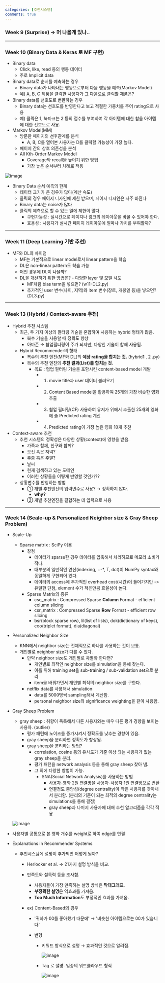 ```yaml
---
categories: [추천시스템]
comments: true
---
```


### Week 9 (Surprise) → 머 나올게 있나..

---

### Week 10 (Binary Data & Keras 로 MF 구현)

- Binary data
  - Click, like, read 등의 행동 데이터
  - 주로 Implicit data
- Binary data로 순서를 예측하는 경우
  - Binary data가 나타내는 행동으로부터 다음 행동을 예측(Markov Model)
  - 예) A, B, C 제품을 클릭한 사용자가 그 다음으로 클릭할 제품은?
- Binary data를 선호도로 변환하는 경우
  - Binary data는 선호도를 반영한다고 보고 적절한 가중치를 주어 rating으로 사용
  - 예) 클릭은 1, 북마크는 2 등의 점수를 부여하여 각 아이템에 대한 합을 아이템에 대한 선호도로 사용.
- Markov Model(MM)
  - 방문한 페이지의 선후관계를 분석
    - A, B, C를 열어본 사용자는 D를 클릭할 가능성이 가장 높다.
  - 페이지 간의 상호 의존성을 분석
  - All Kth-Order Markov Model
    - Coverage와 recall을 높이기 위한 방법
    - 가장 높은 순서부터 차례로 적용

![image](https://user-images.githubusercontent.com/37925813/102020280-7d949400-3dbb-11eb-874a-d97107ce6764.png)

- Binary Data 순서 예측의 한계
  - 데이터 크기가 큰 경우가 많다(계산 속도)
  - 클릭의 경우 페이지 디자인에 제한 받으며, 페이지 디자인은 자주 바뀐다
  - Binary data는 noise가 많다
  - 클릭의 예측으로 할 수 있는 일에 제한이 많다.
    - 구현가능성 : 실시간으로 페이지나 링크의 레이아웃을 바꿀 수 있어야 한다.
    - 효용성 : 사용자가 실시간 페이지 레이아웃에 얼마나 가치를 부여할까?

---

### Week 11 (Deep Learning 기반 추천)

- MF와 DL의 차이점
  - MF는 기본적으로 linear model로서 linear pattern을 학습
  - DL은 non-linear pattern도 학습 가능
  - 어떤 경우에 DL이 나을까?
  - DL을 개선하기 위한 방법은? - 다양한 layer 및 모델 시도
    - MF처럼 bias term을 넣으면? (w11-DL2.py)
    - 추가적인 user 변수(나이, 지역)와 item 변수(장르, 개봉일 등)을 넣으면?(DL3.py)

---

### Week 13 (Hybrid / Context-aware 추천)

- Hybrid 추천 시스템
  - 최근, 두 가지 이상의 필터링 기술을 혼합하여 사용하는 hybrid 형태가 많음.
    - 복수 기술을 사용할 때 정확도 향상
    - 아마존 → 협업필터링이 주가 되지만, 다양한 기술이 함께 사용됨.
  - Hybrid Recommender의 형태
    - 복수의 추천 엔진(MF와 DL)의 **예상 rating을 합치는 것.** (hybrid1 , 2 .py)
    - 복수의 추천 엔진의 **추천 결과(List)를 합치는 것.**
      - 목표 : 협업 필터링 기술을 포함시킨 content-based model 개발
        - 1) movie title과 user 데이터 불러오기
        - 2) Content Based model을 활용하여 25개의 가장 비슷한 영화 추출
        - 3) 협업 필터링(CF) 사용하여 유저가 위에서 추출한 25개의 영화에 줄 Predicted rating 계산
        - 4) Predicted rating이 가장 높은 영화 10개 추천
- Context-aware 추천
  - 추천 시스템의 정확성은 다양한 상황(context)에 영향을 받음.
    - 가족과 함께, 친구와 함께?
    - 오전 혹은 저녁?
    - 주중 혹은 주말?
    - 날씨
    - 현재 검색하고 있는 도메인
    - 이러한 상황들을 어떻게 반영할 것인가??
  - 상황변수를 반영하는 방법
    - ① 개별 추천엔진의 입력변수로 사용? → 정확하지 않다. 
      - **why?**
    - ② 개별 추천엔진을 결합하는 데 입력으로 사용

---

### Week 14 (Scale-up & Personalized Neighbor size & Gray Sheep Problem)

- Scale-Up

  - Sparse matrix : SciPy 이용
    - 장점 
      - 데이터가 sparse한 경우 데이터를 압축해서 처리하므로 메모리 소비가 적다.
      - 대부분의 일반적인 연산(indexing, +-*, T, dot)이 NumPy syntax와 동일하게 구현되어 있다.
      - 데이터의 access에 추가적인 overhead cost(시간)이 들어가지만 -> 유일한 단점, element 수가 적은만큼 효율성이 높다.
    - Sparse Matrix의 종류
      - csc_matrix : Compressed Sparse **Column** Format - efficient column slicing
      - csr_matrix : Compressed Sparse **Row** Format - efficient row slicing
      - bsr(block sparse row), lil(list of lists), dok(dictionary of keys), coo(triplet format), dia(diagonal)

- Personalized Neighbor Size

  - KNN에서 neighbor size는 전체적으로 하나를 사용하는 것이 보통.
  - 개인별로 neighbor size가 다를 수 있다.
    - 만약 neighbor size도 개인별로 차별화 한다면?
      - 개인별로 최적인 neighbor size를 simulation을 통해 찾는다.
      - 이를 위해 training set을 sub-training / sub-validation set으로 분리
      - item을 바꿔가면서 개인별 최적의 neighbor size를 구한다.
    - netflix data를 사용해서 simulation
      - data를 5000명씩 sampling해서 계산함.
      - personal neighbor size와 significance weighting을 같이 사용함.

- Gray Sheep Problem

  - gray sheep : 취향이 독특해서 다른 사용자와는 매우 다른 평가 경향을 보이는 사용자. (outlier)
    - 평가 패턴에 노이즈를 증가시켜서 정확도를 낮추는 경향이 있음.
    - gray sheep을 분리하면 정확도가 향상됨.
    - gray sheep을 분리하는 방법?
      - correlation, cosine 등의 유사도가 기준 이상 되는 사용자가 없는 gray sheep을 분리.
      - 평가 패턴을 network analysis 등을 통해 gray sheep 찾아 냄.
      - 그 외에 다양한 방법이 가능.
        - SNA(Social Network Analysis)를 사용하는 방법
          - 사용자-영화 2원 연결망을 사용자-사용자 1원 연결망으로 변환
          - 연결정도 중앙성(degree centrality)이 작은 사용자를 찾아내서 분리함. (분리의 기준이 되는 최적의 degree centrality는 simulations를 통해 결정)
          - gray sheep과 나머지 사용자에 대해 추천 알고리즘을 각각 적용

  ![image](https://user-images.githubusercontent.com/37925813/102020306-c0ef0280-3dbb-11eb-8a5d-02c8cea1f6e8.png)

- 사용자별 공통으로 본 영화 개수를 weight로 하여 edge를 연결

- Explanations in Recommender Systems

  - 추천시스템에 설명이 추가되면 어떻게 될까?

    - Herlocker et al. → 21가지 설명 방식을 비교.

    - 만족도와 설득력 등을 조사함.

      - 사용자들이 가장 만족하는 설명 방식은 **막대그래프.**
      - **부정확한 설명**은 역효과를 가져옴.
      - **Too Much Information**도 부정적인 효과를 가져옴.

    - ex) Content-Based의 경우

      - '귀하가 00를 좋아했기 때문에' → '비슷한 아이템으로는 00가 있습니다.'

      - 변형

        - 키워드 방식으로 설명 → 효과적인 것으로 알려짐.

          ![image](https://user-images.githubusercontent.com/37925813/102020318-d106e200-3dbb-11eb-8e60-ea47d3c9b617.png)

        - Tag 로 설명. 일종의 워드클라우드 형식

          ![image](https://user-images.githubusercontent.com/37925813/102020321-debc6780-3dbb-11eb-8fca-4b43fc08da9a.png)